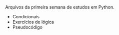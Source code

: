 Arquivos da primeira semana de estudos em Python.
- Condicionais
- Exercícios de lógica
- Pseudocódigo
